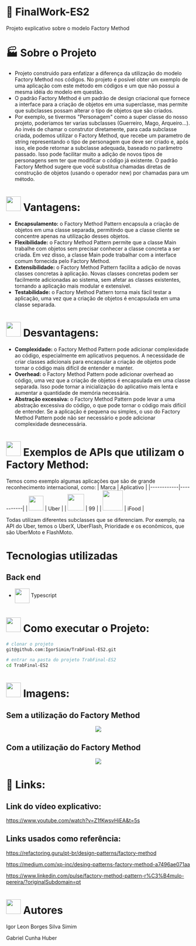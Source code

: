# 👷 FinalWork-ES2
Projeto explicativo sobre o modelo Factory Method


# 🏭 Sobre o Projeto
- Projeto construido para enfatizar a diferença da utilização do modelo Factory Method nos códigos. No projeto é posível obter um exemplo de uma aplicação com este método em códigos e um que não possui a mesma idéia do modelo em questão.
- O padrão Factory Method é um padrão de design criacional que fornece a interface para a criação de objetos em uma superclasse, mas permite que subclasses possam alterar o tipo de objetos que são criados.
- Por exemplo, se tivermos "Personagem" como a super classe do nosso projeto,  poderiamos ter varias subclasses (Guerreiro, Mago, Arqueiro...). Ao invés de chamar o construtor diretamente, para cada subclasse criada, podemos utilizar o Factory Method, que recebe um parametro de string representando o tipo de personagem que deve ser criado e, após isso, ele  pode retornar a subclasse adequada, baseado no parâmetro passado. Isso pode facilitar muito a adição de novos tipos de personagens sem ter que modificar o código já existente. O padrão Factory Method sugere que você substitua chamadas diretas de construção de objetos (usando o operador new) por chamadas para um método.

# <img src="https://github.com/IgorSimim/FinalWork-ES2/assets/120426953/c1be7210-1ec1-4bf5-b2e8-fd7dd47fd5ff" width="40" /> Vantagens:
- **Encapsulamento:** o Factory Method Pattern encapsula a criação de objetos em uma classe separada, permitindo que a classe cliente se concentre apenas na utilização desses objetos.
- **Flexibilidade:** o Factory Method Pattern permite que a classe Main trabalhe com objetos sem precisar conhecer a classe concreta a ser criada. Em vez disso, a classe Main pode trabalhar com a interface comum fornecida pelo Factory Method.
- **Extensibilidade:** o Factory Method Pattern facilita a adição de novas classes concretas à aplicação. Novas classes concretas podem ser facilmente adicionadas ao sistema, sem afetar as classes existentes, tornando a aplicação mais modular e extensível.
- **Testabilidade:** o Factory Method Pattern torna mais fácil testar a aplicação, uma vez que a criação de objetos é encapsulada em uma classe separada.

# <img src="https://github.com/IgorSimim/FinalWork-ES2/assets/120426953/c1be7210-1ec1-4bf5-b2e8-fd7dd47fd5ff" width="40" /> Desvantagens:
- **Complexidade:** o Factory Method Pattern pode adicionar complexidade ao código, especialmente em aplicativos pequenos. A necessidade de criar classes adicionais para encapsular a criação de objetos pode tornar o código mais difícil de entender e manter.
- **Overhead:** o Factory Method Pattern pode adicionar overhead ao código, uma vez que a criação de objetos é encapsulada em uma classe separada. Isso pode tornar a inicialização do aplicativo mais lenta e aumentar a quantidade de memória necessária.
- **Abstração excessiva:** o Factory Method Pattern pode levar a uma abstração excessiva do código, o que pode tornar o código mais difícil de entender. Se a aplicação é pequena ou simples, o uso do Factory Method Pattern pode não ser necessário e pode adicionar complexidade desnecessária.
  
# <img src="https://github.com/IgorSimim/FinalWork-ES2/assets/120426953/fe64751b-873e-4ba0-969b-accc48a1339f" width="40" /> Exemplos de APIs que utilizam o Factory Method:
Temos como exemplo algumas aplicações que são de grande reconhecimento internacional, como:
| Marca | Aplicativo |
|------------|-----------|
| <img src="https://github.com/IgorSimim/FinalWork-ES2/assets/120426953/4eb4b137-fffe-456a-b1c1-7177df4f67be" width="40" /> | Uber |
| <img src="https://github.com/IgorSimim/FinalWork-ES2/assets/120426953/18a752fc-a08a-4163-be57-73b593ec734f" width="45" /> | 99 |
| <img src="https://github.com/IgorSimim/FinalWork-ES2/assets/120426953/b0cf6551-8140-4aca-882b-982769b1205b" width="55" /> | iFood |

Todas utilizam diferentes subclasses que se diferenciam. Por exemplo, na API do Uber, temos o UberX, UberFlash, Prioridade e os econômicos, que são UberMoto e FlashMoto.

# Tecnologias utilizadas
## Back end
- <img src="https://github.com/IgorSimim/FinalWork-ES2/assets/120426953/cb1cc449-73bc-4c36-bd7a-6c3a8380af68" width="40" align="center"/>  Typescript

# <img src="https://github.com/IgorSimim/FinalWork-ES2/assets/120426953/571dfa0a-f8a2-4444-90a0-0ea9ffda1811" width="40" /> Como executar o Projeto:
```bash
# clonar o projeto
git@github.com:IgorSimim/TrabFinal-ES2.git

# entrar na pasta do projeto TrabFinal-ES2
cd TrabFinal-ES2                                                                                                      
```
# <img src="https://github.com/IgorSimim/FinalWork-ES2/assets/120426953/aec2925c-247b-4c7e-b6ec-68ac34800b8e" width="40" /> Imagens:
## Sem a utilização do Factory Method
<div align="center">
<img src="https://github.com/IgorSimim/FinalWork-ES2/assets/120426953/a3399435-f7bf-4076-99f4-008bf0b1ebd9.png"/>
</div> 

## Com a utilização do Factory Method
<div align="center">
<img src="https://github.com/IgorSimim/FinalWork-ES2/assets/120426953/c144cc99-62db-4474-9b6c-032126f1da66.png"/>
</div>

# 🔗 Links:
## Link do vídeo explicativo:
https://www.youtube.com/watch?v=Z1fKwsvHiEA&t=5s

## Links usados como referência:
https://refactoring.guru/pt-br/design-patterns/factory-method

https://medium.com/xp-inc/desing-patterns-factory-method-a7496ae071aa

https://www.linkedin.com/pulse/factory-method-pattern-r%C3%B4mulo-pereira/?originalSubdomain=pt

# <img src="https://github.com/IgorSimim/FinalWork-ES2/assets/120426953/b485ed8e-906f-4353-955f-24636af50563" width="40" /> Autores
Igor Leon Borges Silva Simim

Gabriel Cunha Huber
